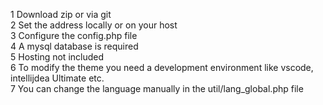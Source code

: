 1 Download zip or via git\
2 Set the address locally or on your host\
3 Configure the config.php file\
4 A mysql database is required\
5 Hosting not included\
6 To modify the theme you need a development environment like vscode, intellijdea Ultimate etc.\
7 You can change the language manually in the util/lang_global.php file